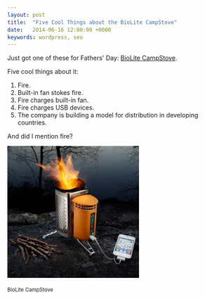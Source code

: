 ```yaml
---
layout: post
title:  "Five Cool Things about the BioLite CampStove"
date:   2014-06-16 12:00:00 +0000
keywords: wordpress, seo
---
```


Just got one of these for Fathers' Day: [BioLite CampStove](http://www.biolitestove.com/products/campstove/).

Five cool things about it:

1. Fire.
2. Built-in fan stokes fire.
3. Fire charges built-in fan.
4. Fire charges USB devices.
5. The company is building a model for distribution in developing countries.

And did I mention fire?

![BioLite CampStove](/assets/biolite-campstove-burns-wood-to-cook-dinner-charge-gadgets-1-300x300.jpg)

<small>BioLite CampStove</small>